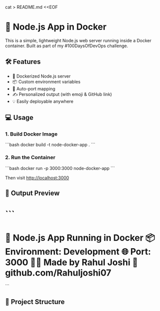 cat > README.md <<EOF
# 🚀 Node.js App in Docker

This is a simple, lightweight Node.js web server running inside a Docker container. Built as part of my #100DaysOfDevOps challenge.

## 🛠 Features

- 🐳 Dockerized Node.js server
- 📦 Custom environment variables
- 🔁 Auto-port mapping
- ✍️ Personalized output (with emoji & GitHub link)
- 💡 Easily deployable anywhere

## 💻 Usage

### 1. Build Docker Image

\`\`\`bash
docker build -t node-docker-app .
\`\`\`

### 2. Run the Container

\`\`\`bash
docker run -p 3000:3000 node-docker-app
\`\`\`

Then visit [http://localhost:3000](http://localhost:3000)

## 📸 Output Preview

\`\`\`
==============================
🚀 Node.js App Running in Docker
📦 Environment: Development
🌐 Port: 3000
🧑‍💻 Made by Rahul Joshi
🔗 github.com/Rahuljoshi07
==============================
\`\`\`

## 📁 Project Structure

